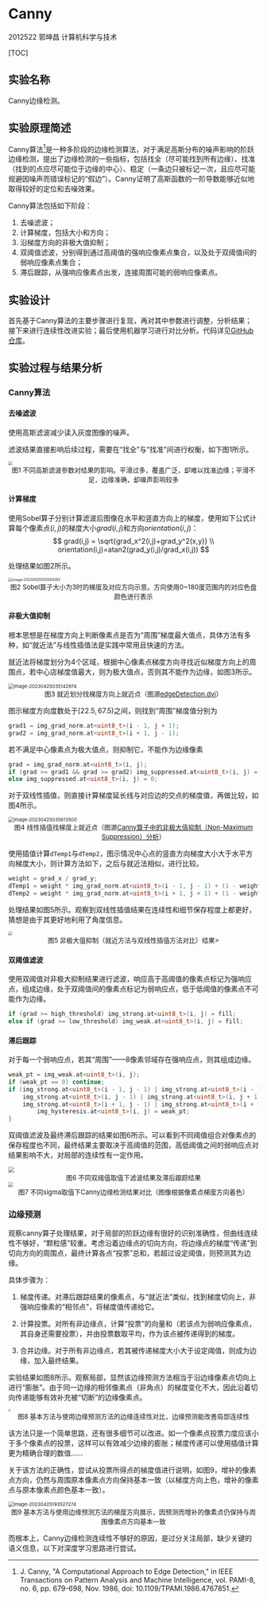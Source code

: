 # Canny

2012522 郭坤昌 计算机科学与技术

[TOC]

## 实验名称

Canny边缘检测。

## 实验原理简述

Canny算法[^1]是一种多阶段的边缘检测算法，对于满足高斯分布的噪声影响的阶跃边缘检测，提出了边缘检测的一些指标，包括找全（尽可能找到所有边缘）、找准（找到的点应尽可能位于边缘的中心）、稳定（一条边只被标记一次，且应尽可能规避因噪声而错误标记的“假边”）。Canny证明了高斯函数的一阶导数能够近似地取得较好的定位和去噪效果。

Canny算法包括如下阶段：

1. 去噪滤波；
2. 计算梯度，包括大小和方向；
3. 沿梯度方向的非极大值抑制；
4. 双阈值滤波，分别得到通过高阈值的强响应像素点集合，以及处于双阈值间的弱响应像素点集合；
5. 滞后跟踪，从强响应像素点出发，连接周围可能的弱响应像素点。

[^1]: J. Canny, "A Computational Approach to Edge Detection," in IEEE Transactions on Pattern Analysis and Machine Intelligence, vol. PAMI-8, no. 6, pp. 679-698, Nov. 1986, doi: 10.1109/TPAMI.1986.4767851.

## 实验设计

首先基于Canny算法的主要步骤进行复现，再对其中参数进行调整，分析结果；接下来进行连续性改进实验；最后使用机器学习进行对比分析。代码详见[GitHub仓库](https://github.com/Yuer-yuan/CV/tree/main/lab2-canny-edge-detection)。

## 实验过程与结果分析

### Canny算法

#### 去噪滤波

使用高斯滤波减少读入灰度图像的噪声。

滤波结果直接影响后续过程，需要在“找全”与“找准”间进行权衡，如下图1所示。

<img src="assets/filter.png" style="zoom: 50%;" >

<div style="text-align: center"><font size=2>图1 不同高斯滤波参数对结果的影响。平滑过多，覆盖广泛，却难以找准边缘；平滑不足，边缘准确，却噪声影响较多</font></div>

#### 计算梯度

使用Sobel算子分别计算滤波后图像在水平和竖直方向上的梯度，使用如下公式计算每个像素点$(i,j)$的梯度大小$grad(i,j)$和方向$orientation(i,j)$：
$$
grad(i,j) = \sqrt{grad_x^2(i,j)+grad_y^2(x,y)} \\
orientation(i,j)=atan2(grad_y(i,j)/grad_x(i,j))
$$

处理结果如图2所示。

<img src="assets/image-20230425053544282.png" alt="image-20230425053544282" style="zoom:50%;" />

<div style="text-align: center"><font size=2>图2 Sobel算子大小为3时的梯度及对应方向示意。方向使用0~180度范围内的对应色盘颜色进行表示</font></div>

#### 非极大值抑制

根本思想是在梯度方向上判断像素点是否为“周围”梯度最大值点，具体方法有多种，如“就近法”与线性插值法是实践中常用且快速的方法。

就近法将梯度划分为4个区域，根据中心像素点梯度方向寻找近似梯度方向上的周围点，若中心店梯度值最大，则为极大值点，否则其不能作为边缘，如图3所示。

<img src="assets/image-20230425035142974.png" alt="image-20230425035142974" style="zoom: 67%;" />

<div style="text-align: center"><font size=2>图3 就近划分找梯度方向上就近点（图源<a href="https://www.cs.toronto.edu/~jepson/csc420/notes/edgeDetection.pdf">edgeDetection.dvi</a>）</font></div>

图示梯度方向度数处于$[22.5, 67.5)$之间，则找到“周围”梯度值分别为

```c++
grad1 = img_grad_norm.at<uint8_t>(i - 1, j + 1);
grad2 = img_grad_norm.at<uint8_t>(i + 1, j - 1);
```

若不满足中心像素点为极大值点，则抑制它，不能作为边缘像素

```c++
grad = img_grad_norm.at<uint8_t>(i, j);
if (grad >= grad1 && grad >= grad2) img_suppressed.at<uint8_t>(i, j) = grad;
else img_suppressed.at<uint8_t>(i, j) = 0;
```

对于双线性插值，则直接计算梯度延长线与对应边的交点的梯度值，再做比较，如图4所示。

<img src="assets/image-20230425035613500.png" alt="image-20230425035613500" style="zoom:67%;" />

<div style="text-align: center"><font size=2>图4 线性插值找梯度上就近点（图源<a href="https://blog.csdn.net/kezunhai/article/details/11620357">Canny算子中的非极大值抑制（Non-Maximum Suppression）分析</a>）</font></div>

使用插值计算`dTemp1`与`dTemp2`，图示情况中心点的竖直方向梯度大小大于水平方向梯度大小，则计算方法如下，之后与就近法相似，进行比较。

```c++
weight = grad_x / grad_y;
dTemp1 = weight * img_grad_norm.at<uint8_t>(i - 1, j - 1) + (1 - weight) * img_grad_norm.at<uint8_t>(i - 1, j);
dTemp2 = weight * img_grad_norm.at<uint8_t>(i + 1, j + 1) + (1 - weight) * img_grad_norm.at<uint8_t>(i + 1, j);
```

处理结果如图5所示。观察到双线性插值结果在连续性和细节保存程度上都更好，猜想是由于其更好地利用了角度信息。

<img src="assets/suppress.png" style="zoom: 50%;" >

<div style="text-align: center"><font size=2>图5 非极大值抑制（就近方法与双线性插值方法对比）结果></font></div>

#### 双阈值滤波

使用双阈值对非极大抑制结果进行滤波，响应高于高阈值的像素点标记为强响应点，组成边缘，处于双阈值间的像素点标记为弱响应点，低于低阈值的像素点不可能作为边缘。

```c++
if (grad >= high_threshold) img_strong.at<uint8_t>(i, j) = fill;
else if (grad >= low_threshold) img_weak.at<uint8_t>(i, j) = fill;
```

#### 滞后跟踪

对于每一个弱响应点，若其“周围”——8像素邻域存在强响应点，则其组成边缘。

```c++
weak_pt = img_weak.at<uint8_t>(i, j);
if (weak_pt == 0) continue;
if (img_strong.at<uint8_t>(i - 1, j - 1) | img_strong.at<uint8_t>(i - 1, j) | img_strong.at<uint8_t>(i - 1, j + 1) |
    img_strong.at<uint8_t>(i, j - 1) | img_strong.at<uint8_t>(i, j + 1) |
    img_strong.at<uint8_t>(i + 1, j - 1) | img_strong.at<uint8_t>(i + 1, j) | img_strong.at<uint8_t>(i + 1, j + 1)) {
        img_hysteresis.at<uint8_t>(i, j) = weak_pt;
}
```

双阈值滤波及最终滞后跟踪的结果如图6所示。可以看到不同阈值组合对像素点的保存程度也不同，最终结果主要取决于高阈值的范围，高低阈值之间的弱响应点对结果影响不大，对局部的连续性有一定作用。

<img src="assets/double.png" style="zoom:75%;" >

<div style="text-align: center"><font size=2>图6 不同双阈值取值下滤波结果及滞后跟踪结果</font></div>

<img src="assets/result.png" style="zoom:60%;" >

<div style="text-align: center"><font size=2>图7 不同sigma取值下Canny边缘检测结果对比（图像根据像素点梯度方向着色）</font></div>

### 边缘预测

观察canny算子处理结果，对于局部的阶跃边缘有很好的识别准确性，但曲线连续性不够好，“颗粒感”较重。考虑沿着边缘点的切向方向，将边缘点的梯度“传递”到切向方向的周围点，最终计算各点“投票”总和，若超过设定阈值，则预测其为边缘。

具体步骤为：

1. 梯度传递。对滞后跟踪结果的像素点，与“就近法”类似，找到梯度切向上，非强响应像素的“相邻点”，将梯度值传递给它。

2. 计算投票。对所有非边缘点，计算“投票”的向量和（若该点为弱响应像素点，其自身还需要投票），并由投票数取平均，作为该点被传递得到的梯度。
3. 合并边缘。对于所有非边缘点，若其被传递梯度大小大于设定阈值，则成为边缘，加入最终结果。

实验结果如图8所示。观察局部，显然该边缘预测方法相当于沿边缘像素点切向上进行“膨胀”。由于同一边缘的相邻像素点（非角点）的梯度变化不大，因此沿着切向传递能够有效补充被“切断”的边缘像素点。

<img src="assets/link.png" style="zoom: 33%;" >

<div style="text-align: center"><font size=2>图8 基本方法与使用边缘预测方法的边缘连续性对比，边缘预测能改善局部连续性</font></div>

该方法只是一个简单思路，还有很多细节可以改进。如一个像素点投票力度应该小于多个像素点的投票，这样可以有效减少边缘的膨胀；梯度传递可以使用插值计算更为精确合理的数值……

关于该方法的正确性，尝试从投票所得点的梯度值进行说明，如图9，增补的像素点方向，仍然与周围原本像素点方向保持基本一致（以梯度方向上色，增补的像素点与原本像素点颜色基本一致）。

<img src="assets/image-20230425193527274.png" alt="image-20230425193527274" style="zoom:67%;" />

<div style="text-align: center"><font size=2>图9 基本方法与使用边缘预测方法的梯度方向展示，因预测而增补的像素点仍保持与周围像素点方向基本一致</font></div>

而根本上，Canny边缘检测连续性不够好的原因，是过分关注局部，缺少关键的语义信息，以下对深度学习思路进行尝试。